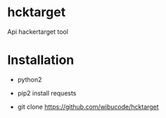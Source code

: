 # hcktarget
Api hackertarget tool

# Installation

- python2

- pip2 install requests

- git clone https://github.com/wibucode/hcktarget

